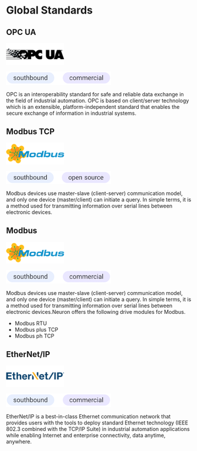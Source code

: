 # Global Standards

## OPC UA

![opc-ua](./assets/OPCUA.png)

![south-commercial](./assets/south-commercial.png)

OPC is an interoperability standard for safe and reliable data exchange in the field of industrial automation. OPC is based on client/server technology which is an extensible, platform-independent standard that enables the secure exchange of information in industrial systems.

## Modbus TCP

![modbus](./assets/Modbus.png)

![south-open](./assets/south-open.png)

Modbus devices use master-slave (client-server) communication model, and only one device (master/client) can initiate a query. In simple terms, it is a method used for transmitting information over serial lines between electronic devices.

## Modbus

![modbus](./assets/Modbus.png)

![south-commercial](./assets/south-commercial.png)

Modbus devices use master-slave (client-server) communication model, and only one device (master/client) can initiate a query. In simple terms, it is a method used for transmitting information over serial lines between electronic devices.Neuron offers the following drive modules for Modbus.

* Modbus RTU
* Modbus plus TCP
* Modbus ph TCP

## EtherNet/IP

![ethernet](./assets/EtherNet.png)

![south-commercial](./assets/south-commercial.png)

EtherNet/IP is a best-in-class Ethernet communication network that provides users with the tools to deploy standard Ethernet technology (IEEE 802.3 combined with the TCP/IP Suite) in industrial automation applications while enabling Internet and enterprise connectivity, data anytime, anywhere.
